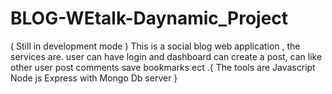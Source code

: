 # BLOG-WEtalk-Daynamic_Project
( Still in development  mode ) This is  a social blog web application , 
the services are. user can have login and dashboard can create a post, 
can like other user post comments save bookmarks  ect 
.{ The tools are Javascript  Node js Express with Mongo Db server }  
